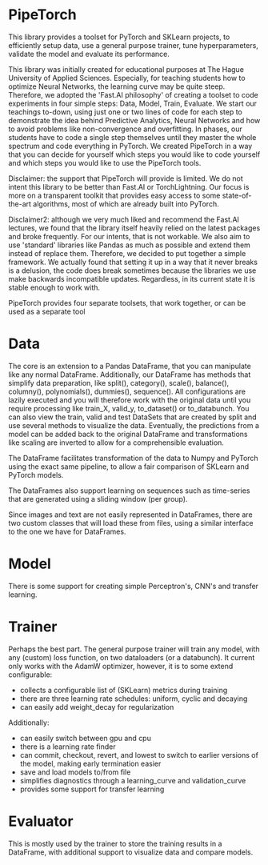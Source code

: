# PipeTorch

This library provides a toolset for PyTorch and SKLearn projects, to efficiently setup data, use a general purpose trainer, tune hyperparameters, validate the model and evaluate its performance.

This library was initially created for educational purposes at The Hague University of Applied Sciences. Especially, for teaching students how to optimize Neural Networks, the learning curve may be quite steep. Therefore, we adopted the 'Fast.AI philosophy' of creating a toolset to code experiments in four simple steps: Data, Model, Train, Evaluate. We start our teachings to-down, using just one or two lines of code for each step to demonstrate the idea behind Predictive Analytics, Neural Networks and how to avoid problems like non-convergence and overfitting. In phases, our students have to code a single step themselves until they master the whole spectrum and code everything in PyTorch. We created PipeTorch in a way that you can decide for yourself which steps you would like to code yourself and which steps you would like to use the PipeTorch tools.

Disclaimer: the support that PipeTorch will provide is limited. We do not intent this library to be better than Fast.AI or TorchLightning. Our focus is more on a transparent toolkit that provides easy access to some state-of-the-art algorithms, most of which are already built into PyTorch. 

Disclaimer2: although we very much liked and recommend the Fast.AI lectures, we found that the library itself heavily relied on the latest packages and broke frequently. For our intents, that is not workable. We also aim to use 'standard' libraries like Pandas as much as possible and extend them instead of replace them. Therefore, we decided to put together a simple framework. We actually found that setting it up in a way that it never breaks is a delusion, the code does break sometimes because the libraries we use make backwards incompatible updates. Regardless, in its current state it is stable enough to work with.

PipeTorch provides four separate toolsets, that work together, or can be used as a separate tool

# Data

The core is an extension to a Pandas DataFrame, that you can manipulate like any normal DataFrame. Additionally, our DataFrame has methods that simplify data preparation, like split(), category(), scale(), balance(), columny(), polynomials(), dummies(), sequence(). All configurations are lazily executed and you will therefore work with the original data until you require processing like train_X, valid_y, to_dataset() or to_databunch. You can also view the train, valid and test DataSets that are created by split and use several methods to visualize the data. Eventually, the predictions from a model can be added back to the original DataFrame and transformations like scaling are inverted to allow for a comprehensible evaluation.

The DataFrame facilitates transformation of the data to Numpy and PyTorch using the exact same pipeline, to allow a fair comparison of SKLearn and PyTorch models.

The DataFrames also support learning on sequences such as time-series that are generated using a sliding window (per group).

Since images and text are not easily represented in DataFrames, there are two custom classes that will load these from files, using a similar interface to the one we have for DataFrames.

# Model

There is some support for creating simple Perceptron's, CNN's and transfer learning.

# Trainer

Perhaps the best part. The general purpose trainer will train any model, with any (custom) loss function, on two dataloaders (or a databunch). It current only works with the AdamW optimizer, however, it is to some extend configurable:
- collects a configurable list of (SKLearn) metrics during training
- there are three learning rate schedules: uniform, cyclic and decaying
- can easily add weight_decay for regularization

Additionally:
- can easily switch between gpu and cpu
- there is a learning rate finder
- can commit, checkout, revert, and lowest to switch to earlier versions of the model, making early termination easier
- save and load models to/from file
- simplifies diagnostics through a learning_curve and validation_curve
- provides some support for transfer learning

# Evaluator

This is mostly used by the trainer to store the training results in a DataFrame, with additional support to visualize data and compare models. 

